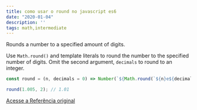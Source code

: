 ```yaml
---
title: como usar o round no javascript es6
date: "2020-01-04"
description: ''
tags: math,intermediate
---
```


Rounds a number to a specified amount of digits.

Use `Math.round()` and template literals to round the number to the specified number of digits.
Omit the second argument, `decimals` to round to an integer.

```js
const round = (n, decimals = 0) => Number(`${Math.round(`${n}e${decimals}`)}e-${decimals}`);
```

```js
round(1.005, 2); // 1.01
```


[Acesse a Referência original](http://github.com/30-seconds/)
